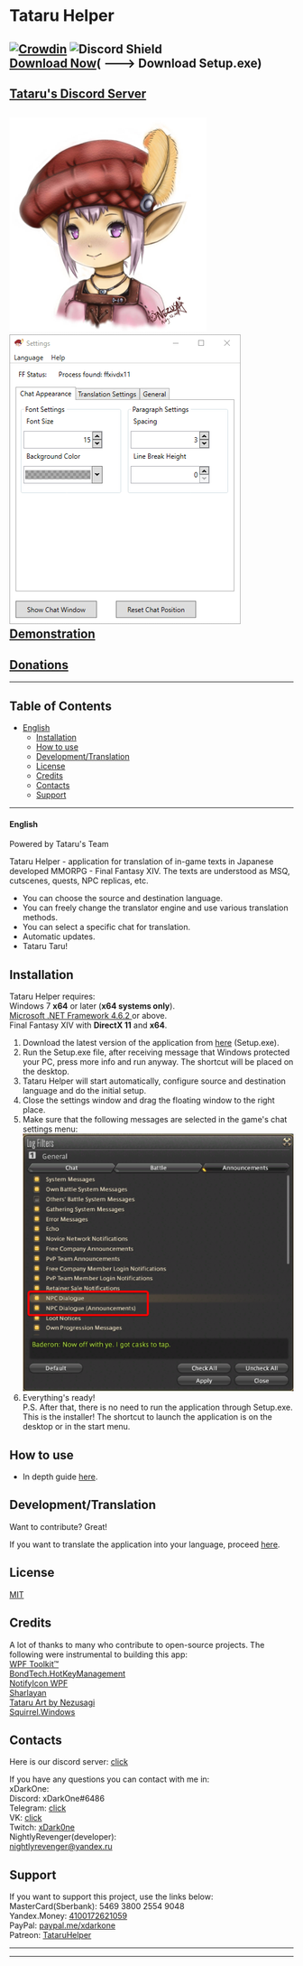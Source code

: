 # Tataru Helper
[![Crowdin](https://badges.crowdin.net/tataru-helper/localized.svg)](https://crowdin.com/project/tataru-helper)  ![Discord Shield](https://discordapp.com/api/guilds/592039000538349569/widget.png?style=shield)  
[Download Now](https://github.com/NightlyRevenger/TataruHelper/releases/latest)( ---> Download Setup.exe)  
-
[Tataru's Discord Server](https://discord.gg/bSrpbd9)  
-
![TataruHead](Documents/Tataru_img.png) ![LiveAction](Documents/LiveAction.gif)  
[Demonstration](https://youtu.be/7HiQXzmkQuw)
-  
[Donations](https://github.com/NightlyRevenger/TataruHelper/blob/master/README.md#support)
-
---
## Table of Contents
* [English](#english)
   * [Installation](#installation)
   * [How to use](#how-to-use)
   * [Development/Translation](#developmenttranslation)
   * [License](#license)
   * [Credits](#credits)
   * [Contacts](#contacts)
   * [Support](#support)
---

#### English
Powered by Tataru's Team

Tataru Helper - application for translation of in-game texts in Japanese developed MMORPG - Final Fantasy XIV. The texts are understood as MSQ, cutscenes, quests, NPC replicas, etc.

  - You can choose the source and destination language.
  - You can freely change the translator engine and use various translation methods. 
  - You can select a specific chat for translation. 
  - Automatic updates.
  - Tataru Taru!


## Installation

Tataru Helper requires:  
Windows 7 **x64** or later (**x64 systems only**).  
[Microsoft .NET Framework 4.6.2 ](https://www.microsoft.com/net/download/dotnet-framework-runtime)or above.   
Final Fantasy XIV with **DirectX 11** and **x64**.  

1. Download the latest version of the application from [here](https://github.com/NightlyRevenger/TataruHelper/releases/latest) (Setup.exe).
2. Run the Setup.exe file, after receiving message that Windows protected your PC, press more info and run anyway. The shortcut will be placed on the desktop.
3. Tataru Helper will start automatically, configure source and destination language and do the initial setup.
4. Close the settings window and drag the floating window to the right place.
5. Make sure that the following messages are selected in the game's chat settings menu:
![InGameSettings](/Documents/InGameSettings.png) 
6. Everything's ready!  
P.S. After that, there is no need to run the application through Setup.exe. This is the installer! The shortcut to launch the application is on the desktop or in the start menu.

## How to use
- In depth guide [here](Documents/Guide.MD).

## Development/Translation

Want to contribute? Great!

If you want to translate the application into your language, proceed [here](https://crowdin.com/project/tataru-helper).


## License

[MIT](/LICENSE)

## Credits

A lot of thanks to many who contribute to open-source projects. The following were instrumental to building this app:  
[WPF Toolkit™](https://github.com/xceedsoftware/wpftoolkit)  
[BondTech.HotKeyManagement](https://github.com/bondtech/HotKey-Manager-for-WinForm-and-WPF-Apps)  
[NotifyIcon WPF](https://bitbucket.org/hardcodet/notifyicon-wpf/)  
[Sharlayan](https://github.com/FFXIVAPP/sharlayan)  
[Tataru Art by Nezusagi](https://www.deviantart.com/nezusagi)  
[Squirrel.Windows](https://github.com/Squirrel/Squirrel.Windows)  

## Contacts

Here is our discord server: [click](https://discord.gg/bSrpbd9)  

If you have any questions you can contact with me in:  
xDarkOne:  
Discord: xDarkOne#6486  
Telegram: [click](https://t.me/xDarkOne)  
VK: [click](https://vk.com/velikov_ra)  
Twitch: [xDark0ne](https://www.twitch.tv/xdark0ne)  
NightlyRevenger(developer):  
[nightlyrevenger@yandex.ru](mailto:nightlyrevenger@yandex.ru)  

## Support

If you want to support this project, use the links below:  
MasterCard(Sberbank): 5469 3800 2554 9048  
Yandex.Money: [4100172621059](https://money.yandex.ru/to/4100172621059)  
PayPal: [paypal.me/xdarkone](https://www.paypal.me/xdarkone)  
Patreon: [TataruHelper](https://www.patreon.com/TataruHelper)  

---
---
